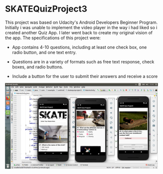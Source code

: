 # SKATEQuizProject3
This project was based on Udacity's Android Developers Beginner Program. Initially i was unable to implement the video player in the way i had liked so i created another Quiz App. I later went back to create my original vision of the app. The specifications of this project were:

 - App contains 4-10 questions, including at least one check box, one radio button, and one text entry.
 
 - Questions are in a variety of formats such as free text response, check boxes, and radio buttons.
 
 - Include a button for the user to submit their answers and receive a score
 

![](SkateQuizPproject3ScreenShots.png)
